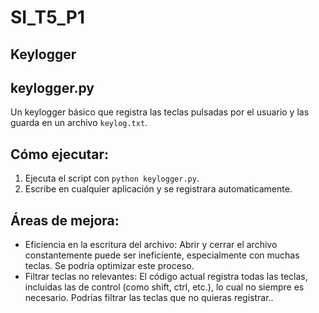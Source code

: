 # SI_T5_P1
## Keylogger

## keylogger.py
Un keylogger básico que registra las teclas pulsadas por el usuario y las guarda en un archivo `keylog.txt`.

## Cómo ejecutar:
1. Ejecuta el script con `python keylogger.py`.
2. Escribe en cualquier aplicación y se registrara automaticamente.

## Áreas de mejora:
- Eficiencia en la escritura del archivo: Abrir y cerrar el archivo constantemente puede ser ineficiente, especialmente con muchas teclas. Se podría optimizar este proceso.
- Filtrar teclas no relevantes: El código actual registra todas las teclas, incluidas las de control (como shift, ctrl, etc.), lo cual no siempre es necesario. Podrías filtrar las teclas que no quieras registrar..
